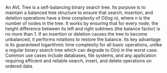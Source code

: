 An AVL Tree is a self-balancing binary search tree. Its purpose is to maintain a balanced tree structure to ensure that search, insertion, and deletion operations have a time complexity of O(log n), where n is the number of nodes in the tree. It works by ensuring that for every node, the height difference between its left and right subtrees (the balance factor) is no more than 1. If an insertion or deletion causes the tree to become unbalanced, it performs rotations to restore the balance. Its key advantage is its guaranteed logarithmic time complexity for all basic operations, unlike a regular binary search tree which can degrade to O(n) in the worst case. Common use cases include databases, file systems, and any application requiring efficient and reliable search, insert, and delete operations on ordered data.